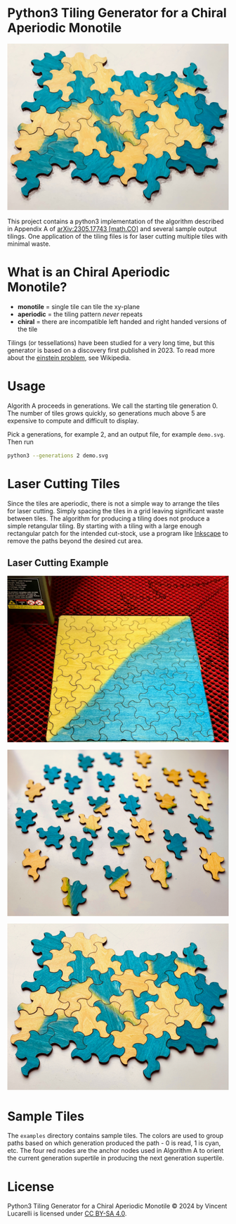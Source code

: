 # Python3 Tiling Generator for a Chiral Aperiodic Monotile

![Cartoon image of laser cut tiles](https://github.com/vincentl/chiral-aperiodic-tile/blob/main/images/banner.jpeg)

This project contains a python3 implementation of the algorithm described 
in Appendix A of [arXiv:2305.17743 [math.CO]](https://doi.org/10.48550/arXiv.2305.17743)
and several sample output tilings. One application of the tiling files is
for laser cutting multiple tiles with minimal waste.

# What is an Chiral Aperiodic Monotile?

- **monotile** = single tile can tile the xy-plane
- **aperiodic** = the tiling pattern _never_ repeats
- **chiral** = there are incompatible left handed and right handed versions of the tile

Tilings (or tessellations) have been studied for a very long time, but this
generator is based on a discovery first published in 2023.  To read more about
the [einstein problem](https://en.wikipedia.org/wiki/Einstein_problem), see Wikipedia.

# Usage

Algorith A proceeds in generations. We call the starting tile generation 0. The number of 
tiles grows quickly, so generations much above 5 are expensive to compute and difficult
to display.

Pick a generations, for example 2, and an output file, for example `demo.svg`. Then 
run

```bash
python3 --generations 2 demo.svg
```

# Laser Cutting Tiles

Since the tiles are aperiodic, there is not a simple way to arrange the tiles for
laser cutting. Simply spacing the tiles in a grid leaving significant waste between tiles.
The algorithm for producing a tiling does not produce a simple retangular tiling. By
starting with a tiling with a large enough rectangular patch for the intended cut-stock,
use a program like [Inkscape](https://inkscape.org/) to remove the paths beyond the
desired cut area.

## Laser Cutting Example

![200mm square plywood sheet half yellow and half blue just after laser cutting](https://github.com/vincentl/chiral-aperiodic-tile/blob/main/images/laser-bed.jpeg)

![individual laser cut tiles ](https://github.com/vincentl/chiral-aperiodic-tile/blob/main/images/tiles.jpeg)

![laser cut tiles reassembled into a tiling](https://github.com/vincentl/chiral-aperiodic-tile/blob/main/images/tiling.jpeg)

# Sample Tiles

The `examples` directory contains sample tiles. The colors are used to group paths based
on which generation produced the path - 0 is read, 1 is cyan, etc. The four red nodes are
the anchor nodes used in Algorithm A to orient the current generation supertile in
producing the next generation supertile.

# License

Python3 Tiling Generator for a Chiral Aperiodic Monotile © 2024 by Vincent
Lucarelli is licensed under [CC BY-SA 4.0](http://creativecommons.org/licenses/by-sa/4.0/).
